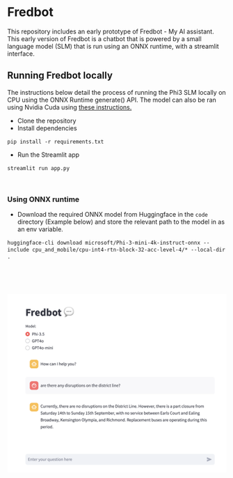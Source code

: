 # Fredbot

This repository includes an early prototype of Fredbot - My AI assistant. This early version of Fredbot is a chatbot that is powered by a small language model (SLM) that is run using an ONNX runtime, with a streamlit interface.
<br>

## Running Fredbot locally
The instructions below detail the process of running the Phi3 SLM locally on CPU using the ONNX Runtime generate() API. The model can also be ran using Nvidia Cuda using [these instructions.](https://onnxruntime.ai/docs/genai/tutorials/phi3-python.html#run-with-nvidia-cuda)

- Clone the repository
- Install dependencies
```
pip install -r requirements.txt
```

- Run the Streamlit app
```
streamlit run app.py
```
<br>

### Using ONNX runtime
- Download the required ONNX model from Huggingface in the `code` directory (Example below) and store the relevant path to the model in as an env variable.
```
huggingface-cli download microsoft/Phi-3-mini-4k-instruct-onnx --include cpu_and_mobile/cpu-int4-rtn-block-32-acc-level-4/* --local-dir .
```

<br><br><br>

![TFL Feature](fredbot_screenshot.png)


 